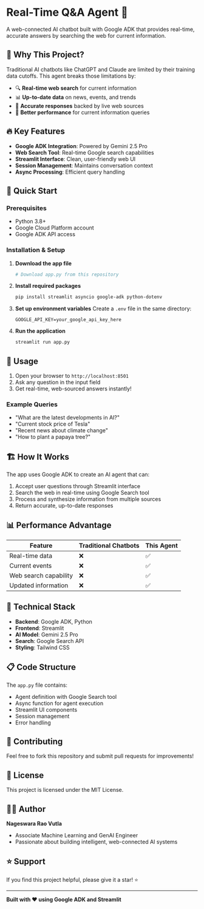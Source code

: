 # Real-Time Q&A Agent 🤖

A web-connected AI chatbot built with Google ADK that provides real-time, accurate answers by searching the web for current information.

## 🌟 Why This Project?

Traditional AI chatbots like ChatGPT and Claude are limited by their training data cutoffs. This agent breaks those limitations by:
- 🔍 **Real-time web search** for current information
- 📊 **Up-to-date data** on news, events, and trends
- 🎯 **Accurate responses** backed by live web sources
- 🚀 **Better performance** for current information queries

## 🔥 Key Features

- **Google ADK Integration**: Powered by Gemini 2.5 Pro
- **Web Search Tool**: Real-time Google search capabilities
- **Streamlit Interface**: Clean, user-friendly web UI
- **Session Management**: Maintains conversation context
- **Async Processing**: Efficient query handling

## 🚀 Quick Start

### Prerequisites
- Python 3.8+
- Google Cloud Platform account
- Google ADK API access

### Installation & Setup

1. **Download the app file**
   ```bash
   # Download app.py from this repository
   ```

2. **Install required packages**
   ```bash
   pip install streamlit asyncio google-adk python-dotenv
   ```

3. **Set up environment variables**
   Create a `.env` file in the same directory:
   ```env
   GOOGLE_API_KEY=your_google_api_key_here
   ```

4. **Run the application**
   ```bash
   streamlit run app.py
   ```

## 📖 Usage

1. Open your browser to `http://localhost:8501`
2. Ask any question in the input field
3. Get real-time, web-sourced answers instantly!

### Example Queries
- "What are the latest developments in AI?"
- "Current stock price of Tesla"
- "Recent news about climate change"
- "How to plant a papaya tree?"

## 🏗️ How It Works

The app uses Google ADK to create an AI agent that can:
1. Accept user questions through Streamlit interface
2. Search the web in real-time using Google Search tool
3. Process and synthesize information from multiple sources
4. Return accurate, up-to-date responses

## 📊 Performance Advantage

| Feature | Traditional Chatbots | This Agent |
|---------|---------------------|------------|
| Real-time data | ❌ | ✅ |
| Current events | ❌ | ✅ |
| Web search capability | ❌ | ✅ |
| Updated information | ❌ | ✅ |

## 🔧 Technical Stack

- **Backend**: Google ADK, Python
- **Frontend**: Streamlit
- **AI Model**: Gemini 2.5 Pro
- **Search**: Google Search API
- **Styling**: Tailwind CSS

## 📋 Code Structure

The `app.py` file contains:
- Agent definition with Google Search tool
- Async function for agent execution
- Streamlit UI components
- Session management
- Error handling

## 🤝 Contributing

Feel free to fork this repository and submit pull requests for improvements!

## 📄 License

This project is licensed under the MIT License.

## 👨‍💻 Author

**Nageswara Rao Vutla**
- Associate Machine Learning and GenAI Engineer
- Passionate about building intelligent, web-connected AI systems

## ⭐ Support

If you find this project helpful, please give it a star! ⭐

---

**Built with ❤️ using Google ADK and Streamlit**
